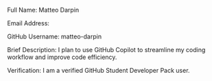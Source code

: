 Full Name: Matteo Darpin

Email Address:

GitHub Username: matteo-darpin

Brief Description: I plan to use GitHub Copilot to streamline my coding workflow and improve code efficiency.

Verification: I am a verified GitHub Student Developer Pack user.
